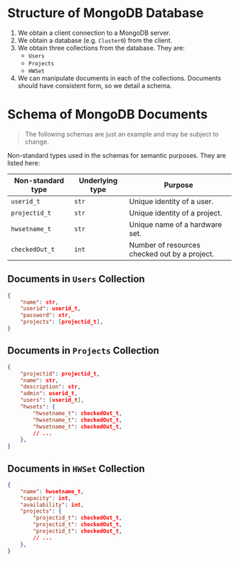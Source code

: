# Structure of MongoDB Database

1. We obtain a client connection to a MongoDB server.
2. We obtain a database (e.g. `Cluster0`) from the client.
3. We obtain three collections from the database. They are:
   - `Users`
   - `Projects`
   - `HWSet`
4. We can manipulate documents in each of the collections. Documents should have consistent form, so we detail a schema.

# Schema of MongoDB Documents

> The following schemas are just an example and may be subject to change.

Non-standard types used in the schemas for semantic purposes. They are listed here:

| Non-standard type | Underlying type | Purpose |
| ----------------- | --------------- | ------- |
| `userid_t` | `str` | Unique identity of a user. |
| `projectid_t` | `str` | Unique identity of a project. |
| `hwsetname_t` | `str` | Unique name of a hardware set. |
| `checkedOut_t` | `int` | Number of resources checked out by a project.

## Documents in `Users` Collection

```json
{
    "name": str,
    "userid": userid_t,
    "password": str,
    "projects": [projectid_t],
}
```

## Documents in `Projects` Collection

```json
{
    "projectid": projectid_t,
    "name": str,
    "description": str,
    "admin": userid_t,
    "users": [userid_t],
    "hwsets": {
        "hwsetname_t": checkedOut_t,
        "hwsetname_t": checkedOut_t,
        "hwsetname_t": checkedOut_t,
        // ...
    },
}
```

## Documents in `HWSet` Collection

```json
{
    "name": hwsetname_t,
    "capacity": int,
    "availability": int,
    "projects": {
        "projectid_t": checkedOut_t,
        "projectid_t": checkedOut_t,
        "projectid_t": checkedOut_t,
        // ...
    },
}
```
